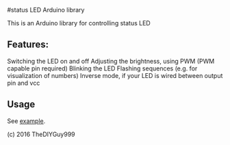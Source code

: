 #status LED Arduino library

This is an Arduino library for controlling status LED

## Features:
Switching the LED on and off
Adjusting the brightness, using PWM (PWM capable pin required)
Blinking the LED
Flashing sequences (e.g. for visualization of numbers)
Inverse mode, if your LED is wired between output pin and vcc

## Usage

See [example](https://github.com/TheDIYGuy999/DRV8833/blob/master/examples/statusLED/statusLED.ino).

(c) 2016 TheDIYGuy999
